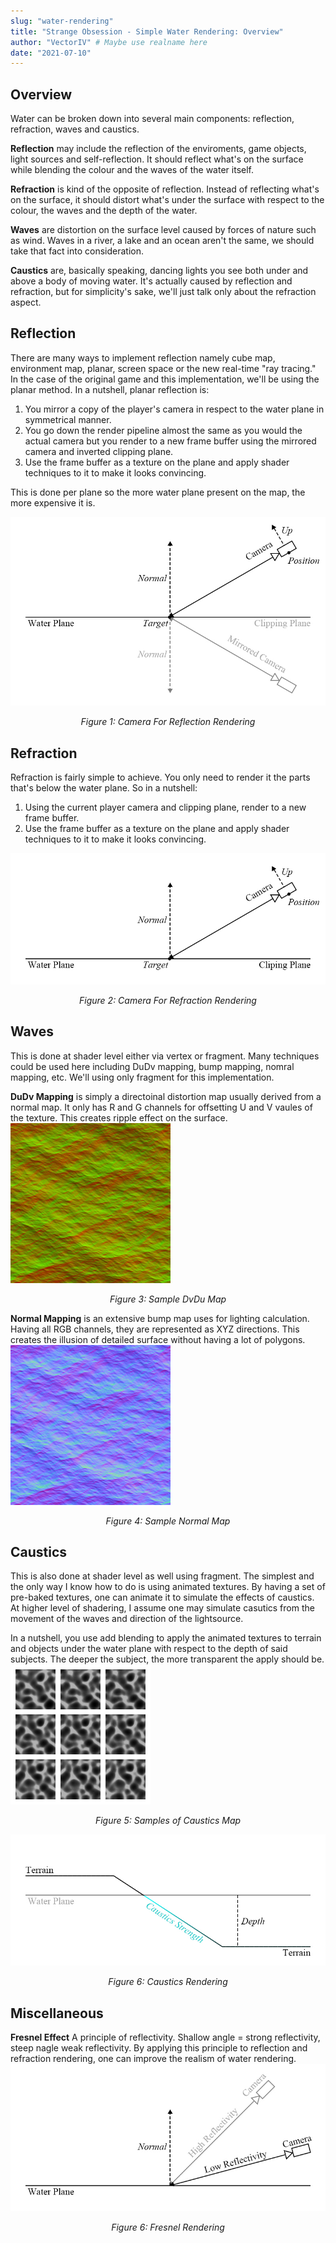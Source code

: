 ```yaml
---
slug: "water-rendering"
title: "Strange Obsession - Simple Water Rendering: Overview"
author: "VectorIV" # Maybe use realname here
date: "2021-07-10"
---
```


## Overview
Water can be broken down into several main components: reflection, refraction, waves and caustics.

**Reflection** may include the reflection of the enviroments, game objects, light sources and self-reflection. It should reflect what's on the surface while blending the colour and the waves of the water itself.

**Refraction** is kind of the opposite of reflection. Instead of reflecting what's on the surface, it should distort what's under the surface with respect to the colour, the waves and the depth of the water.

**Waves** are distortion on the surface level caused by forces of nature such as wind. Waves in a river, a lake and an ocean aren't the same, we should take that fact into consideration.

**Caustics** are, basically speaking, dancing lights you see both under and above a body of moving water. It's actually caused by reflection and refraction, but for simplicity's sake, we'll just talk only about the refraction aspect.

## Reflection
There are many ways to implement reflection namely cube map, environment map, planar, screen space or the new real-time "ray tracing." In the case of the original game and this implementation, we'll be using the planar method.
In a nutshell, planar reflection is:
1. You mirror a copy of the player's camera in respect to the water plane in symmetrical manner.
2. You go down the render pipeline almost the same as you would the actual camera but you render to a new frame buffer using the mirrored camera and inverted clipping plane.
3. Use the frame buffer as a texture on the plane and apply shader techniques to it to make it looks convincing.

This is done per plane so the more water plane present on the map, the more expensive it is.

![Reflection Rendering](./1.jpg)
*<center>Figure 1: Camera For Reflection Rendering</center>*

## Refraction
Refraction is fairly simple to achieve. You only need to render it the parts that's below the water plane.
So in a nutshell:
1. Using the current player camera and clipping plane, render to a new frame buffer.
2. Use the frame buffer as a texture on the plane and apply shader techniques to it to make it looks convincing.

![Refraction Rendering](./2.jpg)
*<center>Figure 2: Camera For Refraction Rendering</center>*

## Waves
This is done at shader level either via vertex or fragment. Many techniques could be used here including DuDv mapping, bump mapping, nomral mapping, etc.
We'll using only fragment for this implementation.

**DuDv Mapping** is simply a directoinal distortion map usually derived from a normal map. It only has R and G channels for offsetting U and V vaules of the texture. This creates ripple effect on the surface.
![DuDv Map](./wdudv.jpg)
*<center>Figure 3: Sample DvDu Map</center>*

**Normal Mapping** is an extensive bump map uses for lighting calculation. Having all RGB channels, they are represented as XYZ directions. This creates the illusion of detailed surface without having a lot of polygons.
![Normal Map](./wnormal.jpg)
*<center>Figure 4: Sample Normal Map</center>*

## Caustics
This is also done at shader level as well using fragment. The simplest and the only way I know how to do is using animated textures. By having a set of pre-baked textures, one can animate it to simulate the effects of caustics.
At higher level of shadering, I assume one may simulate casutics from the movement of the waves and direction of the lightsource.

In a nutshell, you use add blending to apply the animated textures to terrain and objects under the water plane with respect to the depth of said subjects. The deeper the subject, the more transparent the apply should be.
![Caustics Map](./cause.jpg)
*<center>Figure 5: Samples of Caustics Map</center>*

![Caustics Rendering](./3.jpg)
*<center>Figure 6: Caustics Rendering</center>*

## Miscellaneous
**Fresnel Effect** A principle of reflectivity. Shallow angle = strong reflectivity, steep nagle weak reflectivity. By applying this principle to reflection and refraction rendering, one can improve the realism of water rendering.
![Fresnel Rendering](./4.jpg)
*<center>Figure 6: Fresnel Rendering</center>*